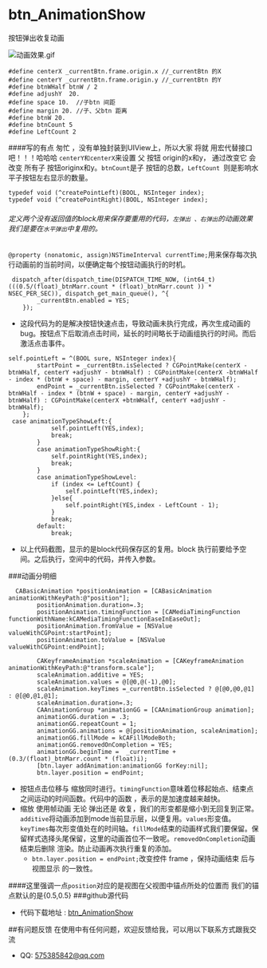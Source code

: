 # btn_AnimationShow
按钮弹出收复动画

![动画效果.gif](http://upload-images.jianshu.io/upload_images/1517349-a896026633fa4a9c.gif?imageMogr2/auto-orient/strip)


```oc
#define centerX _currentBtn.frame.origin.x //_currentBtn 的X
#define centerY _currentBtn.frame.origin.y //_currentBtn 的Y
#define btnWHalf btnW / 2
#define adjushY  20.
#define space 10.  //子btn 间距
#define margin 20. //子、父btn 距离
#define btnW 20.
#define btnCount 5
#define LeftCount 2
```
####写的有点 匆忙 ，没有单独封装到UIView上，所以大家 将就 用宏代替接口吧！！！哈哈哈
`centerY和centerX`来设置 父 按钮 origin的x和y，
通过改变它 会改变 所有子 按钮originx和y。`btnCount`是子 按钮的总数，`LeftCount `则是影响水平子按钮左右显示的数量。
```oc
typedef void (^createPointLeft)(BOOL, NSInteger index);
typedef void (^createPointRight)(BOOL, NSInteger index);
```
###### 定义两个没有返回值的block用来保存要重用的代码，`左弹出 、右弹出`的动画效果我们是要在`水平弹出`中复用的。
`@property (nonatomic, assign)NSTimeInterval currentTime;`用来保存每次执行动画前的当前时间，以便确定每个按钮动画执行的时机。


```oc
 dispatch_after(dispatch_time(DISPATCH_TIME_NOW, (int64_t)(((0.5/(float)_btnMarr.count * (float)_btnMarr.count )) * NSEC_PER_SEC)), dispatch_get_main_queue(), ^{
        _currentBtn.enabled = YES;
    });
```
* 这段代码为的是解决按钮快速点击，导致动画未执行完成，再次生成动画的bug。按钮点下后取消点击时间，延长的时间略长于动画组执行的时间。而后激活点击事件。

```oc
self.pointLeft = ^(BOOL sure, NSInteger index){
        startPoint = _currentBtn.isSelected ? CGPointMake(centerX -btnWHalf, centerY +adjushY - btnWHalf) : CGPointMake(centerX -btnWHalf - index * (btnW + space) - margin, centerY +adjushY - btnWHalf);
        endPoint = _currentBtn.isSelected ? CGPointMake(centerX - btnWHalf - index * (btnW + space) - margin, centerY +adjushY - btnWHalf) : CGPointMake(centerX +btnWHalf, centerY +adjushY - btnWHalf);
    };
 case animationTypeShowLeft:{
            self.pointLeft(YES,index);
            break;
        }
        case animationTypeShowRight:{
            self.pointRight(YES,index);
            break;
        }
        case animationTypeShowLevel:
            if (index <= LeftCount) {
                self.pointLeft(YES,index);
            }else{
                self.pointRight(YES,index - LeftCount - 1);
            }
            break;
        default:
            break;

```
* 以上代码截图，显示的是block代码保存区的复用。block 执行前要给予空间。之后执行，空间中的代码，并传入参数。

###动画分明细
```oc
  CABasicAnimation *positionAnimation = [CABasicAnimation animationWithKeyPath:@"position"];
        positionAnimation.duration=.3;
        positionAnimation.timingFunction = [CAMediaTimingFunction functionWithName:kCAMediaTimingFunctionEaseInEaseOut];
        positionAnimation.fromValue = [NSValue valueWithCGPoint:startPoint];
        positionAnimation.toValue = [NSValue valueWithCGPoint:endPoint];
        
        CAKeyframeAnimation *scaleAnimation = [CAKeyframeAnimation animationWithKeyPath:@"transform.scale"];
        scaleAnimation.additive = YES;
        scaleAnimation.values = @[@0,@(-1),@0];
        scaleAnimation.keyTimes =_currentBtn.isSelected ? @[@0,@0,@1] : @[@0,@1,@1];
        scaleAnimation.duration=.3;
        CAAnimationGroup *animationGG = [CAAnimationGroup animation];
        animationGG.duration = .3;
        animationGG.repeatCount = 1;
        animationGG.animations = @[positionAnimation, scaleAnimation];
        animationGG.fillMode = kCAFillModeBoth;
        animationGG.removedOnCompletion = YES;
        animationGG.beginTime =  _currentTime + (0.3/(float)_btnMarr.count * (float)i);
        [btn.layer addAnimation:animationGG forKey:nil];
        btn.layer.position = endPoint;

```
* 按钮点击位移与 缩放同时进行。`timingFunction`意味着位移起始点、结束点之间运动的时间函数。代码中的函数 ，表示的是加速度越来越快。
* 缩放 使用帧动画 无论 弹出还是 收复，我们的形变都是缩小到无回复到正常。`additive`将动画添加到mode当前显示层，以便复用。`values`形变值。`keyTimes`每次形变值处在的时间轴。`fillMode`结束的动画样式我们要保留。保留样式选择头尾保留，这里的动画首位不一致呢。`removedOnCompletion`动画结束后删除 渲染。防止动画再次执行重复的添加。
    * `btn.layer.position = endPoint;`改变控件 frame ，保持动画结束 后与 视图显示 的一致性。

####这里强调一点`position`对应的是视图在父视图中锚点所处的位置而 我们的锚点默认的是{0.5,0.5}
###github源代码
* 代码下载地址 : [btn_AnimationShow](https://github.com/wangwenzhen/btn_AnimationShow) 

##有问题反馈
在使用中有任何问题，欢迎反馈给我，可以用以下联系方式跟我交流

* QQ: 575385842@qq.com
